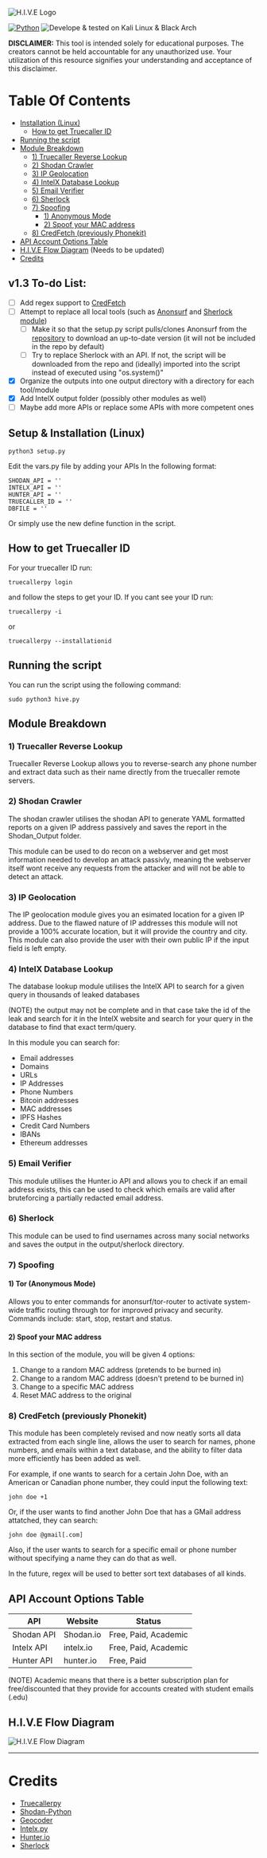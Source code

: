 ![H.I.V.E Logo](https://user-images.githubusercontent.com/43708460/215892281-dd242251-909e-40b0-bcba-c932269ec482.png)


[![Python](https://img.shields.io/badge/Python-%E2%89%A5%203.10-red.svg?style=for-the-badge)](https://www.python.org/)
![Develope & tested on Kali Linux & Black Arch](https://img.shields.io/badge/Developed%20&%20tested%20on-Kali%20Linux%20&%20Black%20Arch-blueviolet.svg?style=for-the-badge)

**DISCLAIMER:** This tool is intended solely for educational purposes. The creators cannot be held accountable for any unauthorized use. Your utilization of this resource signifies your understanding and acceptance of this disclaimer.

# Table Of Contents

* [Installation (Linux)](#installation-linux)
     * [How to get Truecaller ID](#how-to-get-truecaller-id)
* [Running the script](#running-the-script)
* [Module Breakdown](#module-breakdown)
   * [1) Truecaller Reverse Lookup](#1-truecaller-reverse-lookup)
   * [2) Shodan Crawler](#2-shodan-crawler)
   * [3) IP Geolocation](#3-ip-geolocation)
   * [4) IntelX Database Lookup](#4-intelx-database-lookup)
   * [5) Email Verifier](#5-email-verifier)
   * [6) Sherlock](#6-sherlock)
   * [7) Spoofing](#7-spoofing)
      * [1) Anonymous Mode](#1-tor-anonymous-mode)
      * [2) Spoof your MAC address](#2-spoof-your-mac-address)
   * [8) CredFetch (previously Phonekit)](#8-credfetch-previously-phonekit)
* [API Account Options Table](#api-account-options-table)
* [H.I.V.E Flow Diagram](#hive-flow-diagram) (Needs to be updated)
* [Credits](#credits)

## v1.3 To-do List:

- [ ] Add regex support to [CredFetch](#8-credfetch-previously-phonekit)
- [ ] Attempt to replace all local tools (such as [Anonsurf](#1-anonymous-mode) and [Sherlock module](#6-sherlock))
    - [ ] Make it so that the setup.py script pulls/clones Anonsurf from the [repository](https://github.com/Und3rf10w/kali-anonsurf) to download an up-to-date version (it will not be included in the repo by default)
    - [ ] Try to replace Sherlock with an API. If not, the script will be downloaded from the repo and (ideally) imported into the script instead of executed using "os.system()"
- [x] Organize the outputs into one output directory with a directory for each tool/module
- [x] Add IntelX output folder (possibly other modules as well)
- [ ] Maybe add more APIs or replace some APIs with more competent ones

## Setup & Installation (Linux)

    python3 setup.py

 Edit the vars.py file by adding your APIs In the following format:

    SHODAN_API = ''
    INTELX_API = ''
    HUNTER_API = ''
    TRUECALLER_ID = ''
    DBFILE = ''

Or simply use the new define function in the script.

## How to get Truecaller ID

For your truecaller ID run:

    truecallerpy login

and follow the steps to get your ID.
If you cant see your ID run:

    truecallerpy -i

or

    truecallerpy --installationid

## Running the script

You can run the script using the following command:

    sudo python3 hive.py

## Module Breakdown

### 1) Truecaller Reverse Lookup

Truecaller Reverse Lookup allows you to reverse-search any phone number and extract data such as their name directly from the truecaller remote servers.

### 2) Shodan Crawler

The shodan crawler utilises the shodan API to generate YAML formatted reports on a given IP address passively and saves the report in the Shodan_Output folder.

This module can be used to do recon on a webserver and get most information needed to develop an attack passivly, meaning the webserver itself wont receive any requests from the attacker and will not be able to detect an attack.

### 3) IP Geolocation

The IP geolocation module gives you an esimated location for a given IP address. Due to the flawed nature of IP addresses this module will not provide a 100% accurate location, but it will provide the country and city. This module can also provide the user with their own public IP if the input field is left empty.

### 4) IntelX Database Lookup

The database lookup module utilises the IntelX API to search for a given query in thousands of leaked databases

(NOTE) the output may not be complete and in that case take the id of the leak and search for it in the IntelX website and search for your query in the database to find that exact term/query.

In this module you can search for:
 * Email addresses
 * Domains
 * URLs
 * IP Addresses
 * Phone Numbers
 * Bitcoin addresses
 * MAC addresses
 * IPFS Hashes
 * Credit Card Numbers
 * IBANs
 * Ethereum addresses

### 5) Email Verifier

This module utilises the Hunter.io API and allows you to check if an email address exists, this can be used to check which emails are valid after bruteforcing a partially redacted email address.

### 6) Sherlock

This module can be used to find usernames across many social networks and saves the output in the output/sherlock directory.

### 7) Spoofing

#### 1) Tor (Anonymous Mode)

Allows you to enter commands for anonsurf/tor-router to activate system-wide traffic routing through tor for improved privacy and security. Commands include: start, stop, restart and status.

#### 2) Spoof your MAC address

In this section of the module, you will be given 4 options:

1. Change to a random MAC address (pretends to be burned in)
2. Change to a random MAC address (doesn't pretend to be burned in)
3. Change to a specific MAC address
4. Reset MAC address to the original

### 8) CredFetch (previously Phonekit)

This module has been completely revised and now neatly sorts all data extracted from each single line, allows the user to search for names, phone numbers, and emails within a text database, and the ability to filter data more efficiently has been added as well.

For example, if one wants to search for a certain John Doe, with an American or Canadian phone number, they could input the following text:

    john doe +1

Or, if the user wants to find another John Doe that has a GMail address attatched, they can search:

    john doe @gmail[.com]

Also, if the user wants to search for a specific email or phone number without specifying a name they can do that as well.

In the future, regex will be used to better sort text databases of all kinds.

## API Account Options Table

|API|Website|Status|
|----|----|----|
|Shodan API|Shodan.io|Free, Paid, Academic|
|Intelx API|intelx.io|Free, Paid, Academic|
|Hunter API|hunter.io|Free, Paid|

(NOTE) Academic means that there is a better subscription plan for free/discounted that they provide for accounts created with student emails (.edu)

## H.I.V.E Flow Diagram
![H.I.V.E Flow Diagram](https://user-images.githubusercontent.com/43708460/215889147-25a2bed3-df29-40a0-8e7d-deba0934e97c.jpeg)

---

# Credits
* [Truecallerpy](https://github.com/sumithemmadi/truecallerpy)
* [Shodan-Python](https://github.com/achillean/shodan-python)
* [Geocoder](https://github.com/DenisCarriere/geocoder)
* [Intelx.py](https://github.com/IntelligenceX/Python)
* [Hunter.io](https://hunter.io/)
* [Sherlock](https://github.com/sherlock-project/sherlock)
